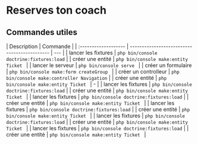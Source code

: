 # Reserves ton coach

## Commandes utiles

| Description          | Commande                                     |
| :------------------- | -------------------------------------------- | --- |
| lancer les fixtures  | `php bin/console doctrine:fixtures:load`     |
| créer une entité     | `php bin/console make:entity Ticket `        |
| lancer le serveur    | `php bin/console serve `                     |
| créer un formulaire  | `php bin/console make:form createGroup `     |
| créer un controlleur | `php bin/console make:controller Navigation` |
| créer une entité     | `php bin/console make:entity Ticket `        | -   |
| lancer les fixtures  | `php bin/console doctrine:fixtures:load`     |
| créer une entité     | `php bin/console make:entity Ticket `        |
| lancer les fixtures  | `php bin/console doctrine:fixtures:load`     |
| créer une entité     | `php bin/console make:entity Ticket `        |
| lancer les fixtures  | `php bin/console doctrine:fixtures:load`     |
| créer une entité     | `php bin/console make:entity Ticket `        |
| lancer les fixtures  | `php bin/console doctrine:fixtures:load`     |
| créer une entité     | `php bin/console make:entity Ticket `        |
| lancer les fixtures  | `php bin/console doctrine:fixtures:load`     |
| créer une entité     | `php bin/console make:entity Ticket `        |
